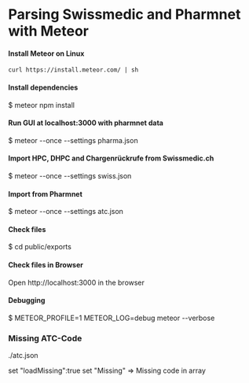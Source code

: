 # Parsing Swissmedic and Pharmnet with Meteor

#### Install Meteor on Linux
`curl https://install.meteor.com/ | sh`

#### Install dependencies
$ meteor npm install

#### Run GUI at localhost:3000 with pharmnet data
$ meteor --once --settings pharma.json

#### Import HPC, DHPC and Chargenrückrufe from Swissmedic.ch
$ meteor --once --settings swiss.json

#### Import from Pharmnet
$ meteor --once --settings atc.json   

#### Check files
$ cd public/exports

#### Check files in Browser
Open http://localhost:3000 in the browser

#### Debugging
$ METEOR_PROFILE=1 METEOR_LOG=debug meteor --verbose

### Missing ATC-Code
./atc.json

set "loadMissing":true
set "Missing" => Missing code in array
